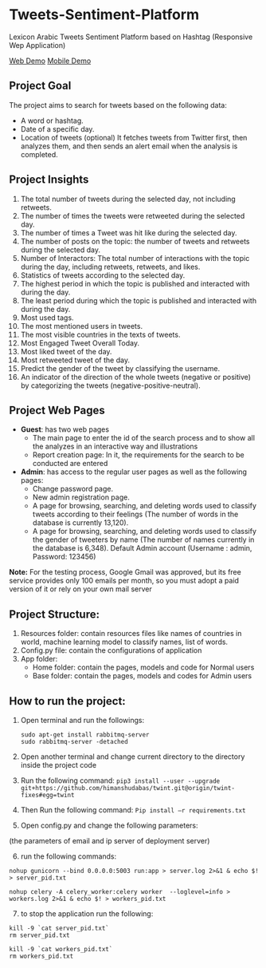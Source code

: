 # Tweets-Sentiment-Platform
Lexicon Arabic Tweets Sentiment Platform based on Hashtag (Responsive Wep Application)

[Web Demo](https://youtu.be/cAqKSIp-f1U)</b>
[Mobile Demo](https://youtu.be/ptvAxVro_Lc)</b>

## Project Goal
The project aims to search for tweets based on the following data:
* A word or hashtag.
* Date of a specific day.
* Location of tweets (optional)
It fetches tweets from Twitter first, then analyzes them, and then sends an alert email when the analysis is completed.

## Project Insights
1. The total number of tweets during the selected day, not including retweets.
2. The number of times the tweets were retweeted during the selected day.
3. The number of times a Tweet was hit like during the selected day.
4. The number of posts on the topic: the number of tweets and retweets during the selected day.
5. Number of Interactors: The total number of interactions with the topic during the day, including retweets, retweets, and likes.
6. Statistics of tweets according to the selected day.
7. The highest period in which the topic is published and interacted with during the day.
8. The least period during which the topic is published and interacted with during the day.
9. Most used tags.
10. The most mentioned users in tweets.
11. The most visible countries in the texts of tweets.
12. Most Engaged Tweet Overall Today.
13. Most liked tweet of the day.
14. Most retweeted tweet of the day.
15. Predict the gender of the tweet by classifying the username.
16. An indicator of the direction of the whole tweets (negative or positive) by categorizing the tweets (negative-positive-neutral).

## Project Web Pages
* **Guest**: has two web pages
    * The main page to enter the id of the search process and to show all the analyzes in an interactive way and illustrations
    * Report creation page: In it, the requirements for the search to be conducted are entered
* **Admin**: has access to the regular user pages as well as the following pages:
    * Change password page.
    * New admin registration page.
    * A page for browsing, searching, and deleting words used to classify tweets according to their feelings (The number of words in the database is currently 13,120).
    * A page for browsing, searching, and deleting words used to classify the gender of tweeters by name (The number of names currently in the database is 6,348).
Default Admin account (Username : admin, Password: 123456)

**Note:**
For the testing process, Google Gmail was approved, but its free service provides only 100 emails per month, so you must adopt a paid version of it or rely on your own mail server


## Project Structure:
1.	Resources folder: contain resources files like names of countries in world, machine learning model to classify names, list of words.
2.	Config.py file: contain the configurations of application
3.	App folder:
	* Home folder: contain the pages, models and code for Normal users
    * Base folder: contain the pages, models and codes for Admin users

## How to run the project:
1.	Open terminal and run the followings:
	```
    sudo apt-get install rabbitmq-server
	sudo rabbitmq-server -detached
    ```
2.	Open another terminal and change current directory to the directory inside the project code

3.	Run the following command:
```pip3 install --user --upgrade git+https://github.com/himanshudabas/twint.git@origin/twint-fixes#egg=twint ```

4.	Then Run the following command:
```Pip install –r requirements.txt```

5.	Open config.py and change the following parameters:

(the parameters of email and ip server of deployment server)

6. run the following commands:
```
nohup gunicorn --bind 0.0.0.0:5003 run:app > server.log 2>&1 & echo $! > server_pid.txt

nohup celery -A celery_worker:celery worker  --loglevel=info > workers.log 2>&1 & echo $! > workers_pid.txt
```
7. to stop the application run the following:
```
kill -9 `cat server_pid.txt`
rm server_pid.txt

kill -9 `cat workers_pid.txt`
rm workers_pid.txt
```
